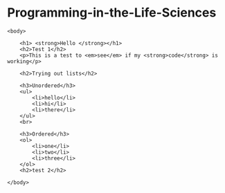 # Programming-in-the-Life-Sciences
<!DOCTYPE html>
<html>
        <head>
        <meta charset="utf-8">
        <meta http-equiv="X-UA-Compatible" content="IE=edge">
        <title>My First HTML</title>
        <meta name="description" content="An interactive getting started guide for Brackets.">
        <link rel="stylesheet2" href="Untitled-2.css">
    </head>
    
    <body>
        
        <h1> <strong>Hello </strong></h1>
        <h2>Test 1</h2>
        <p>This is a test to <em>see</em> if my <strong>code</strong> is working</p>
        
        <h2>Trying out lists</h2>                 
        
        <h3>Unordered</h3>
        <ul>
            <li>hello</li>
            <li>hi</li>
            <li>there</li>
        </ul>
        <br>
        
        <h3>Ordered</h3>
        <ol>
            <li>one</li>
            <li>two</li>
            <li>three</li>
        </ol>
        <h2>test 2</h2>
        
    </body>
</html>
